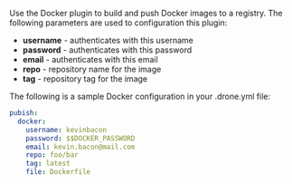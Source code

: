 Use the Docker plugin to build and push Docker images to a registry.
The following parameters are used to configuration this plugin:

* **username** - authenticates with this username
* **password** - authenticates with this password
* **email** - authenticates with this email
* **repo** - repository name for the image
* **tag** - repository tag for the image

The following is a sample Docker configuration in your .drone.yml file:

```yaml
pubish:
  docker:
    username: kevinbacon
    password: $$DOCKER_PASSWORD
    email: kevin.bacon@mail.com
    repo: foo/bar
    tag: latest
    file: Dockerfile
```

